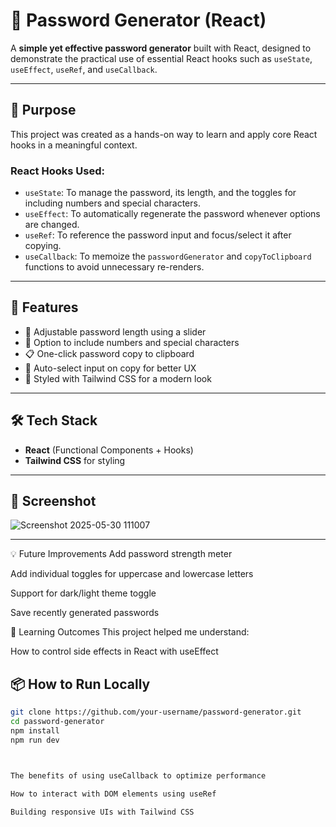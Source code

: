 
# 🔐 Password Generator (React)

A **simple yet effective password generator** built with React, designed to demonstrate the practical use of essential React hooks such as `useState`, `useEffect`, `useRef`, and `useCallback`.

---

## 🎯 Purpose

This project was created as a hands-on way to learn and apply core React hooks in a meaningful context.

### React Hooks Used:

- `useState`: To manage the password, its length, and the toggles for including numbers and special characters.
- `useEffect`: To automatically regenerate the password whenever options are changed.
- `useRef`: To reference the password input and focus/select it after copying.
- `useCallback`: To memoize the `passwordGenerator` and `copyToClipboard` functions to avoid unnecessary re-renders.

---

## 🚀 Features

- 🔢 Adjustable password length using a slider
- 🔁 Option to include numbers and special characters
- 📋 One-click password copy to clipboard
- 🎯 Auto-select input on copy for better UX
- 🎨 Styled with Tailwind CSS for a modern look

---

## 🛠️ Tech Stack

- **React** (Functional Components + Hooks)
- **Tailwind CSS** for styling

---

## 📸 Screenshot

![Screenshot 2025-05-30 111007](https://github.com/user-attachments/assets/c8ee8c19-f2c1-470f-9a62-888203ee613d)


---

💡 Future Improvements
Add password strength meter

Add individual toggles for uppercase and lowercase letters

Support for dark/light theme toggle

Save recently generated passwords

📘 Learning Outcomes
This project helped me understand:

How to control side effects in React with useEffect




## 📦 How to Run Locally

```bash
git clone https://github.com/your-username/password-generator.git
cd password-generator
npm install
npm run dev



The benefits of using useCallback to optimize performance

How to interact with DOM elements using useRef

Building responsive UIs with Tailwind CSS

